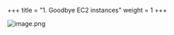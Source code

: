 +++
title = "1. Goodbye EC2 instances"
weight = 1
+++


![image.png](/images/008-viii-clean-it-up/33-481439-image.png)


